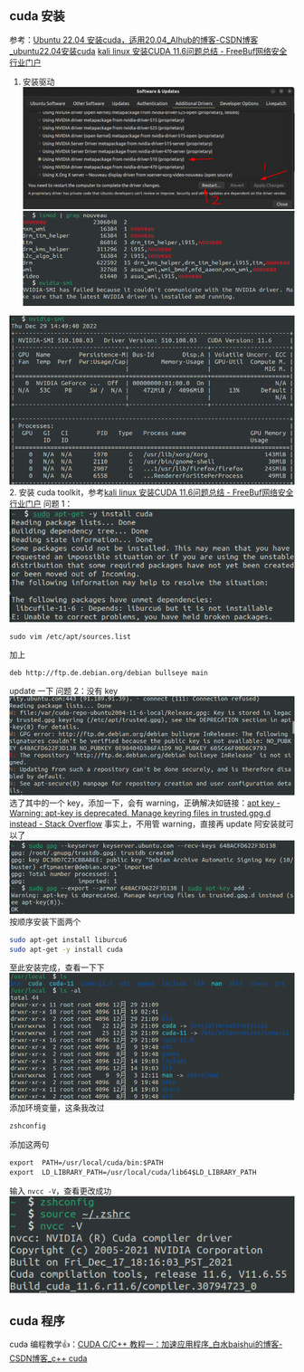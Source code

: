 ## cuda 安装
参考：[Ubuntu 22.04 安装cuda，适用20.04_AIhub的博客-CSDN博客_ubuntu22.04安装cuda](https://is.gd/H3L2qQ)
[kali linux 安装CUDA 11.6问题总结 - FreeBuf网络安全行业门户](https://www.freebuf.com/sectool/328870.html)
1. 安装驱动
![](https://raw.githubusercontent.com/acdefg/cdn/main/obsidian/202212291206968.png)
![](https://raw.githubusercontent.com/acdefg/cdn/main/obsidian/202212291221320.png)

![](https://raw.githubusercontent.com/acdefg/cdn/main/obsidian/202212291452085.png)
2. 安装 cuda toolkit，参考[kali linux 安装CUDA 11.6问题总结 - FreeBuf网络安全行业门户](https://www.freebuf.com/sectool/328870.html)
问题 1：
![](https://raw.githubusercontent.com/acdefg/cdn/main/obsidian/202212292226234.png)

```
sudo vim /etc/apt/sources.list
```
加上
```
deb http://ftp.de.debian.org/debian bullseye main
```
update 一下
问题 2：没有 key
![](https://raw.githubusercontent.com/acdefg/cdn/main/obsidian/202212292233359.png)
选了其中的一个 key，添加一下，会有 warning，正确解决如链接：[apt key - Warning: apt-key is deprecated. Manage keyring files in trusted.gpg.d instead - Stack Overflow](https://is.gd/hoVl1w) 事实上，不用管 warning，直接再 update 阿安装就可以了
![](https://raw.githubusercontent.com/acdefg/cdn/main/obsidian/202212292234809.png)
按顺序安装下面两个
```zsh
sudo apt-get install liburcu6 
sudo apt-get -y install cuda 
```
至此安装完成，查看一下下
![](https://raw.githubusercontent.com/acdefg/cdn/main/obsidian/202212292241297.png)
添加环境变量，这条我改过
```zsh
zshconfig
```
添加这两句
```txt
export  PATH=/usr/local/cuda/bin:$PATH  
export  LD_LIBRARY_PATH=/usr/local/cuda/lib64$LD_LIBRARY_PATH
```
输入 `nvcc -V`，查看更改成功
![](https://raw.githubusercontent.com/acdefg/cdn/main/obsidian/202212292244738.png)
## cuda 程序
cuda 编程教学👍：[CUDA C/C++ 教程一：加速应用程序_白水baishui的博客-CSDN博客_c++ cuda](https://is.gd/XcIHdt)
